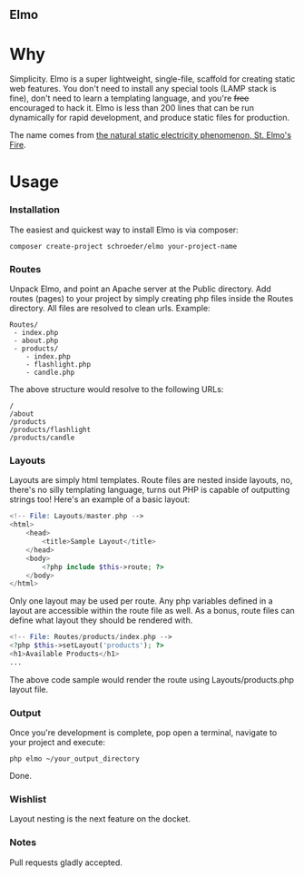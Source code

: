 Elmo
----

# Why

Simplicity. Elmo is a super lightweight, single-file, scaffold for creating static web features. You don't need to install any special tools (LAMP stack is fine), don't need to learn a templating language, and you're ~~free~~ encouraged to hack it. Elmo is less than 200 lines that can be run dynamically for rapid development, and produce static files for production.  

The name comes from [the natural static electricity phenomenon, St. Elmo's Fire](http://en.wikipedia.org/wiki/St._Elmo's_fire).

# Usage

### Installation

The easiest and quickest way to install Elmo is via composer:

	composer create-project schroeder/elmo your-project-name


### Routes

Unpack Elmo, and point an Apache server at the Public directory. Add routes (pages) to your project by simply creating php files inside the Routes directory. All files are resolved to clean urls. Example:

	Routes/
	 - index.php
	 - about.php
	 - products/
	 	- index.php
	 	- flashlight.php
	 	- candle.php
	 	
The above structure would resolve to the following URLs:

	/
	/about
	/products
	/products/flashlight
	/products/candle
	

### Layouts

Layouts are simply html templates. Route files are nested inside layouts, no, there's no silly templating language, turns out PHP is capable of outputting strings too! Here's an example of a basic layout:

```php
<!-- File: Layouts/master.php -->
<html>
	<head>
		<title>Sample Layout</title>
	</head>
	<body>
		<?php include $this->route; ?>
	</body>
</html>
```

 Only one layout may be used per route. Any php variables defined in a layout are accessible within the route file as well. As a bonus, route files can define what layout they should be rendered with. 
 
```php
<!-- File: Routes/products/index.php -->
<?php $this->setLayout('products'); ?>
<h1>Available Products</h1>
...
```

The above code sample would render the route using Layouts/products.php layout file.


### Output

Once you're development is complete, pop open a terminal, navigate to your project and execute:

	php elmo ~/your_output_directory
	
Done.

### Wishlist

Layout nesting is the next feature on the docket.

### Notes

Pull requests gladly accepted.